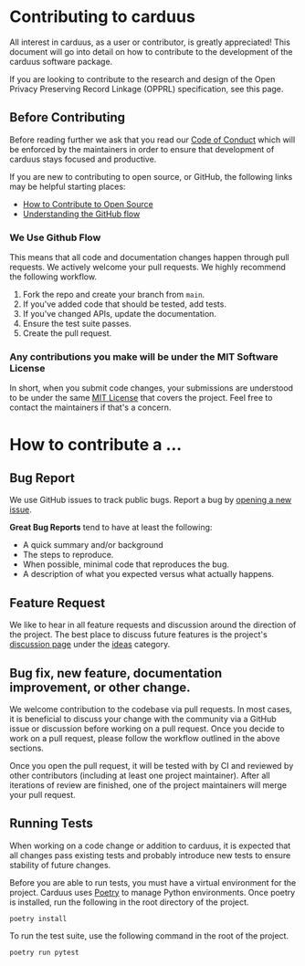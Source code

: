 # Contributing to carduus

All interest in carduus, as a user or contributor, is greatly appreciated! This document
will go into detail on how to contribute to the development of the carduus software package.

If you are looking to contribute to the research and design of the Open Privacy Preserving
Record Linkage (OPPRL) specification, see this page.

## Before Contributing

Before reading further we ask that you read our [Code of Conduct](https://github.com/Spindle-Health/carduus/blob/master/CODE_OF_CONDUCT.md)
which will be enforced by the maintainers in order to ensure that development of carduus stays focused and productive.

If you are new to contributing to open source, or GitHub, the following links may be helpful starting places:

- [How to Contribute to Open Source](https://opensource.guide/how-to-contribute/)
- [Understanding the GitHub flow](https://guides.github.com/introduction/flow/index.html)

### We Use Github Flow

This means that all code and documentation changes happen through pull requests. We actively welcome your pull requests.
We highly recommend the following workflow.

1. Fork the repo and create your branch from `main`.
2. If you've added code that should be tested, add tests.
3. If you've changed APIs, update the documentation.
4. Ensure the test suite passes.
5. Create the pull request.

### Any contributions you make will be under the MIT Software License

In short, when you submit code changes, your submissions are understood to be under the same [MIT License](http://choosealicense.com/licenses/mit/) that covers the project.
Feel free to contact the maintainers if that's a concern.

# How to contribute a ...

## Bug Report

We use GitHub issues to track public bugs. Report a bug by [opening a new issue](https://github.com/Spindle-Health/carduus/issues).

**Great Bug Reports** tend to have at least the following:

- A quick summary and/or background
- The steps to reproduce.
- When possible, minimal code that reproduces the bug.
- A description of what you expected versus what actually happens.

## Feature Request

We like to hear in all feature requests and discussion around the direction of the project. The best place
to discuss future features is the project's [discussion page](https://github.com/Spindle-Health/carduus/discussions) under
the [ideas](https://github.com/Spindle-Health/carduus/discussions/categories/carduus-ideas-feature-requests) category.

## Bug fix, new feature, documentation improvement, or other change.

We welcome contribution to the codebase via pull requests. In most cases, it is beneficial to discuss your change
with the community via a GitHub issue or discussion before working on a pull request. Once you decide to work on a
pull request, please follow the workflow outlined in the above sections.

Once you open the pull request, it will be tested with by CI and reviewed by other contributors (including at least one
project maintainer). After all iterations of review are finished, one of the project maintainers will merge
your pull request.

## Running Tests

When working on a code change or addition to carduus, it is expected that all changes 
pass existing tests and probably introduce new tests to ensure stability of future changes. 

Before you are able to run tests, you must have a virtual environment for the project. Carduus uses 
[Poetry](https://python-poetry.org/) to manage Python environments. Once poetry is installed, run the following in 
the root directory of the project.

```
poetry install
```

To run the test suite, use the following command in the root of the project.

```
poetry run pytest
```
